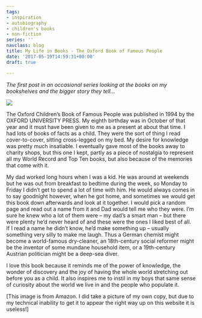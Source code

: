```yaml
---
tags:
- inspiration
- autobiography
- children's books
- non-fiction
series: ''
navclass: blog
title: My Life in Books - The Oxford Book of Famous People
date: '2017-05-19T14:59:31+00:00'
draft: true

---
```

*The first post in an occasional series looking at the books on my bookshelves and the bigger story they tell...*

<img src="/uploads/2017/05/22/oxford.jpg" class=" forestry--left forestry--none" style="float: none;">

The Oxford Children’s Book of Famous People was published in 1994 by the OXFORD UNIVERSITY PRESS. My eighth birthday was in October of that year and it must have been given to me as a present at about that time. I had lots of books of facts as a child. They were the sort of thing I read cover-to-cover, sitting cross-legged on my bed. My desire for knowledge was pretty much insatiable. I eventually gave most of the books away to charity shops, but this one I kept, partly as a piece of nostalgia to represent all my World Record and Top Ten books, but also because of the memories that come with it.

<!--more-->

My dad worked long hours when I was a kid. He was around at 
weekends but he was out from breakfast to bedtime during the week, so Monday to Friday I didn’t get to spend a lot of time with him. He would always comes in to say goodnight however, when he got home, and sometimes we would get this book down afterwards and look at it together. I would pick a random page and read out a name from it and Dad would tell me who they were. I’m sure he knew who a lot of them were – my dad’s a smart man – but there were plenty he’d never heard of and these were the ones I liked best of all. If I read a name he didn’t know, he’d make something up – usually something very silly to make me laugh. Thus a German chemist might become a world-famous dry-cleaner, an 18th-century social reformer might be the inventor of some mundane household item, or a 19th-century Austrian politician might be a deep-sea diver.

I love this book because it reminds me of the power of knowledge, the wonder of discovery and the joy of having the whole world stretching out before you as a child. It also inspires me to instil in my boys that same sense of curiosity about the world we live in and the people who populate it.

[This image is from Amazon. I did take a picture of my own copy, but due to my technical inability to get it to appear the right way up on this website it is useless!]